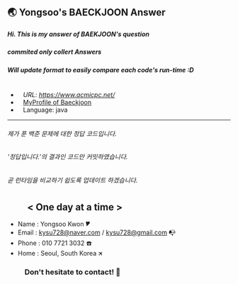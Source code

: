 ## 🌏 Yongsoo's BAECKJOON Answer
##### Hi. This is my answer of BAEKJOON's question
##### commited only collert Answers
##### Will update format to easily compare each code's run-time  :D #
  #

* &nbsp;&nbsp; *URL: https://www.acmicpc.net/*
* &nbsp;&nbsp; [MyProfile of Baeckjoon](https://www.acmicpc.net/user/ferdy728)
* &nbsp;&nbsp; Language: java
---
###### 제가 푼 백준 문제에 대한 정답 코드입니다.
###### '정답입니다.'의 결과인 코드만 커밋하였습니다.
###### 곧 런타임을 비교하기 쉽도록 업데이트 하겠습니다.
  #
  #
## &nbsp;&nbsp;&nbsp;&nbsp;&nbsp;&nbsp;&nbsp;&nbsp; < One day at a time >
  - Name  : Yongsoo Kwon 🎔
  - Email : kysu728@naver.com / kysu728@gmail.com 📭
  - Phone : 010 7721 3032 ☎️
  - Home  : Seoul, South Korea 🛪
### &nbsp; &nbsp; &nbsp; &nbsp;&nbsp;&nbsp; Don't hesitate to contact! 👋

